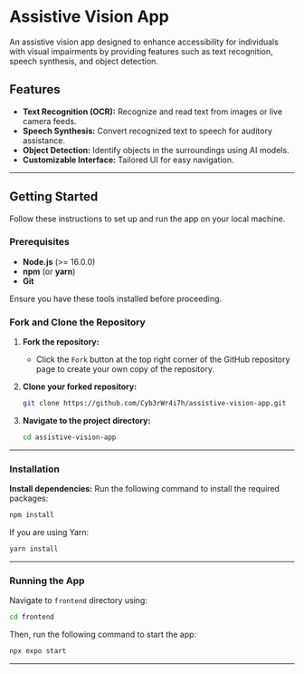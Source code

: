 # Assistive Vision App

An assistive vision app designed to enhance accessibility for individuals with visual impairments by providing features such as text recognition, speech synthesis, and object detection.

## Features
- **Text Recognition (OCR):** Recognize and read text from images or live camera feeds.
- **Speech Synthesis:** Convert recognized text to speech for auditory assistance.
- **Object Detection:** Identify objects in the surroundings using AI models.
- **Customizable Interface:** Tailored UI for easy navigation.

---

## Getting Started

Follow these instructions to set up and run the app on your local machine.

### Prerequisites
- **Node.js** (>= 16.0.0)
- **npm** (or **yarn**)
- **Git**

Ensure you have these tools installed before proceeding.

### Fork and Clone the Repository

1. **Fork the repository:**
   - Click the `Fork` button at the top right corner of the GitHub repository page to create your own copy of the repository.

2. **Clone your forked repository:**
   ```bash
   git clone https://github.com/Cyb3rWr4i7h/assistive-vision-app.git
   ```

3. **Navigate to the project directory:**
   ```bash
   cd assistive-vision-app
   ```

---

### Installation

**Install dependencies:**
Run the following command to install the required packages:
```bash
npm install
```

If you are using Yarn:
```bash
yarn install
```

---

### Running the App

Navigate to `frontend` directory using:
```bash
cd frontend
```

Then, run the following command to start the app:
```bash
npx expo start
```

---

